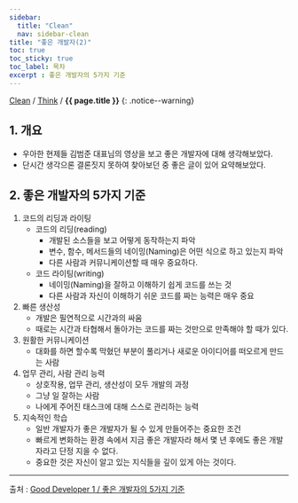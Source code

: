 ```yaml
---
sidebar:
  title: "Clean"
  nav: sidebar-clean
title: "좋은 개발자(2)"
toc: true
toc_sticky: true
toc_label: 목차
excerpt : 좋은 개발자의 5가지 기준
---
```

[Clean](/clean/) / [Think](/clean/think/) / **{{ page.title }}**
{: .notice--warning}

## 1. 개요

- 우아한 현제들 김범준 대표님의 영상을 보고 좋은 개발자에 대해 생각해보았다.
- 단시간 생각으론 결론짓지 못하여 찾아보던 중 좋은 글이 있어 요약해보았다.

## 2. 좋은 개발자의 5가지 기준

1. 코드의 리딩과 라이팅
    * 코드의 리딩(reading)
        * 개발된 소스들을 보고 어떻게 동작하는지 파악
        * 변수, 함수, 메서드들의 네이밍(Naming)은 어떤 식으로 하고 있는지 파악
        * 다른 사람과 커뮤니케이션할 때 매우 중요하다.
    * 코드 라이팅(writing)
        * 네이밍(Naming)을 잘하고 이해하기 쉽게 코드를 쓰는 것
        * 다른 사람과 자신이 이해하기 쉬운 코드를 짜는 능력은 매우 중요
2. 빠른 생산성
    * 개발은 필연적으로 시간과의 싸움
    * 때로는 시간과 타협해서 돌아가는 코드를 짜는 것만으로 만족해야 할 때가 있다.
3. 원활한 커뮤니케이션
    * 대화를 하면 할수록 막혔던 부분이 풀리거나 새로운 아이디어를 떠오르게 만드는 사람
4. 업무 관리, 사람 관리 능력
    * 상호작용, 업무 관리, 생산성이 모두 개발의 과정
    * 그냥 일 잘하는 사람
    * 나에게 주어진 태스크에 대해 스스로 관리하는 능력
5. 지속적인 학습
    * 일반 개발자가 좋은 개발자가 될 수 있게 만들어주는 중요한 조건
    * 빠르게 변화하는 환경 속에서 지금 좋은 개발자라 해서 몇 년 후에도 좋은 개발자라고 단정 지을 수 없다.
    * 중요한 것은 자신이 알고 있는 지식들을 깊이 있게 아는 것이다.

---

출처 : [Good Developer 1 / 좋은 개발자의 5가지 기준](https://medium.com/code-states/good-developer-1-%EC%A2%8B%EC%9D%80-%EA%B0%9C%EB%B0%9C%EC%9E%90%EC%9D%98-5%EA%B0%80%EC%A7%80-%EA%B8%B0%EC%A4%80-b4b9f166caf7)

